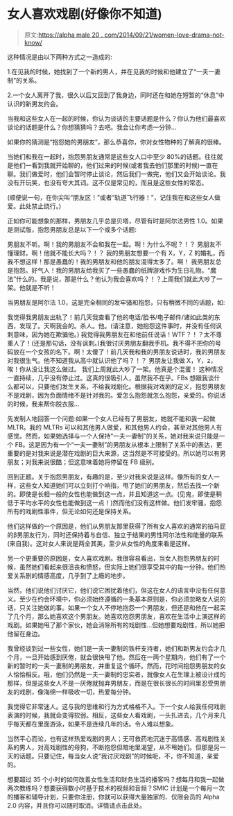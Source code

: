 # 女人喜欢戏剧(好像你不知道)

> 原文:[https://alpha male 20 . com/2014/09/21/women-love-drama-not-know/](https://alphamale20.com/2014/09/21/women-love-drama-didnt-know/)

这种情况是由以下两种方式之一造成的:

1.在见我的时候，她找到了一个新的男人，并在见我的时候和他建立了“一夫一妻制”的关系。

2.一个女人离开了我，很久以后又回到了我身边，同时还在和她在短暂的“休息”中认识的新男友约会。

当我和这些女人在一起的时候，你认为谈话的主要话题是什么？你认为他们最喜欢谈论的话题是什么？你想猜猜吗？去吧。我会让你考虑一分钟...

如果你的猜测是“抱怨她的男朋友”，那么恭喜你，你对女性物种的了解真的很棒。

当她们和我在一起时，抱怨男朋友通常是这些女人口中至少 80%的话题。往往就是他们一看到我就开始聊的，他们过来的时候(或者我去他们那里的时候)一直在聊。我们做爱时，他们会暂时停止谈论，然后我们一做完，他们又会开始谈论。我没有开玩笑，也没有夸大其词。这不仅是常见的，而且是这些女性的常态。

(顺便说一句，在你尖叫“朋友区！”或者“轨道飞行器！”，记住我在和这些女人做爱。此处禁止绕行。)

正如你可能想象的那样，男朋友几乎总是贝塔，尽管有时是阿尔法男性 1.0。如果是测试版，抱怨男朋友总是以下一个或多个话题:

男朋友不听。啊！我的男朋友不会和我在一起。啊！为什么不呢？！？
男朋友不懂理财。啊！他就不能长大吗？！？
我的男朋友想要一个有 X，Y，Z 的婚礼，而我不想这样！那是愚蠢的！我的男朋友和他的朋友混得太多了。啊！
我男朋友总是抱怨<job friends="" family="" or="" other="" drama="">。好气人！我的男朋友给我买了一些愚蠢的纸牌游戏作为生日礼物。“魔法”什么的。我是说，那是什么？他认为我会喜欢吗？！？上周我们就此大吵了一架。他就是不听！</job>

当男朋友是阿尔法 1.0，这是完全相同的发牢骚和抱怨，只有稍微不同的话题，如:

我觉得我男朋友出轨了！前几天我查看了他的电话/脸书/电子邮件/诸如此类的东西，发现了。天啊我会的。杀人。他。(请注意，她抱怨这件事时，并没有任何讽刺意味，因为她在欺骗他。)
我觉得我男朋友在和他前任说话！WTF？！？太不尊重人了！(还是那句话，没有讽刺。)我很讨厌男朋友翻我手机。我不得不把你的号码放在一个女孩的名下。啊！太傻了！前几天我和我的男朋友说话时，我的男朋友对我很生气。他不知道我从高中就认识他了吗？！？
男朋友让我做 X，Y，z，唉！你从没让我这么做过。
我们上周就此大吵了一架。他真是个混蛋！ 这种情况一直持续，几乎没有停止过。这真的很吸引人，虽然我不在乎。FBs 想跟我谈什么都可以，只要他们发生关系，不给我戏剧化。根据我对戏剧的定义，抱怨男朋友不是戏剧，因为负面情绪不是针对我的。爱怎么抱怨就怎么抱怨，亲爱的。你说话的时候，我来帮你脱衣服...

先发制人地回答一个问题:如果一个女人已经有了男朋友，她就不能和我一起做 MLTR。我的 MLTRs 可以和其他男人做爱，和其他男人约会，甚至对其他男人有感觉。然而，如果她选择与一个人保持“一夫一妻制”的关系，她对我来说只能是一个 FB。这是因为有一个“一夫一妻制”的男朋友从根本上限制了关系中的表达，更重要的是对我来说是潜在戏剧的巨大来源，这当然是不可接受的。所以她可以有男朋友；对我来说很酷；但这意味着她将停留在 FB 级别。

回到正题。关于抱怨男朋友，有趣的是，至少对我来说是这样。像所有的女人一样，这些女人知道她们可以立刻打个响指，甩了她们的男朋友，然后去找一个新的。即使是长相一般的女性也能做到这一点，并且知道这一点。(见鬼，即使是稍低于平均水平的女性也能做到这一点！)然而他们没有这样做。他们发牢骚，抱怨所有的戏剧性事件，但无论如何还是保持关系。

他们这样做的一个原因是，他们从男朋友那里获得了所有女人喜欢的通常的拍马屁的β男朋友行为，同时还保持着与自信、独立于结果的男性阿尔法性和能量的联系(来自我)。这对女人来说是两全其美，至少从女性的角度来看是这样。

另一个更重要的原因是，女人喜欢戏剧。我很容易看出，当女人抱怨男朋友的时候，虽然她们看起来很沮丧和愤怒，但实际上她们很享受其中的每一分钟。他们热爱关系剧的情感高度，几乎到了上瘾的地步。

当然，他们说他们讨厌它，他们说它困扰着他们，但这在女人的语言中没有任何意义。至少在约会环境中，你必须始终遵循的一条基本原则是，你必须忽略女人说的话，只关注她做的事。如果一个女人不停地抱怨一个男朋友，但还是和他在一起呆了几个月，那么她喜欢这个男朋友。她喜欢抱怨男朋友，喜欢在生活中上演这样的戏剧。如果她甩了那个家伙，她会消除所有的戏剧性...但她想要戏剧性，所以她把他留在身边。

我曾经谈到过一些女性，她们是一夫一妻制的铁杆支持者，她们和新男友约会才几个月，一旦开始感到厌倦，就会很快甩了他。然后在一两个星期内，他们有了一个新的暂时的一夫一妻制的男朋友，并重复这个循环。然而，花时间抱怨男朋友的女人恰恰相反。哦，他们仍然是一夫一妻制的忠实者，就像女人在生理上被设计成的那样，但是这些女人不是一厌倦就抛弃男朋友，而是在很长很长的时间里忍受男朋友的戏剧，像海绵一样吸收一切，热爱每分钟。

我觉得它非常迷人。这与我的思维和行为方式格格不入。下一个女人给我任何戏剧表演的时候，我就会变得软弱。相反，这些女人看戏剧，一头扎进去，几个月来几乎每天都在里面游泳，如果不是连续几年的话。令人难以想象。

当然平心而论，也有这样热爱戏剧的男人；无可救药地沉迷于高情感、高戏剧性关系的男人，对高戏剧性的母狗，不断抱怨但暗地里渴望，从不甩她们。但那是另一天的话题。只要记住，每当女人说“我讨厌戏剧”的时候呃，不，你不知道，亲爱的。

想要超过 35 个小时的如何改善女性生活和财务生活的播客吗？想每月和我一起做两次教练吗？想要获得数小时基于技术的视频和音频？SMIC 计划是一个每月一次的播客和辅导计划，只要你注册，你就可以获得大量独家的、仅限会员的 Alpha 2.0 内容，并且你可以随时取消。详情请点击此处。